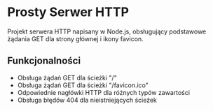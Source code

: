 # Prosty Serwer HTTP

Projekt serwera HTTP napisany w Node.js, obsługujący podstawowe żądania GET dla strony głównej i ikony favicon.

## Funkcjonalności

- Obsługa żądań GET dla ścieżki "/"
- Obsługa żądań GET dla ścieżki "/favicon.ico"
- Odpowiednie nagłówki HTTP dla różnych typów zawartości
- Obsługa błędów 404 dla nieistniejących ścieżek
